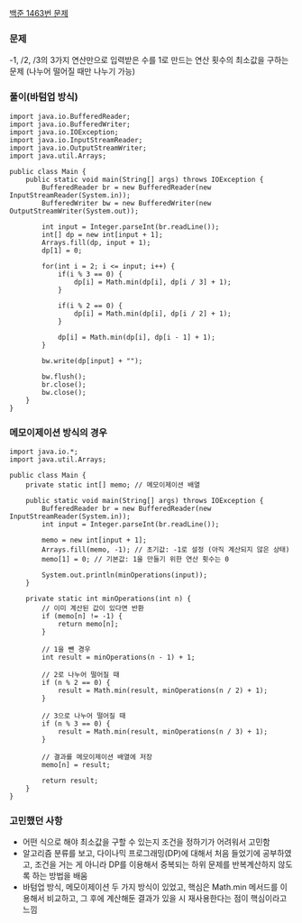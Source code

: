 [백준 1463번 문제](https://www.acmicpc.net/problem/1463)

### 문제
-1, /2, /3의 3가지 연산만으로 입력받은 수를 1로 만드는 연산 횟수의 최소값을 구하는 문제
(나누어 떨어질 때만 나누기 가능)

### 풀이(바텀업 방식)

```
import java.io.BufferedReader;
import java.io.BufferedWriter;
import java.io.IOException;
import java.io.InputStreamReader;
import java.io.OutputStreamWriter;
import java.util.Arrays;

public class Main {
    public static void main(String[] args) throws IOException {
        BufferedReader br = new BufferedReader(new InputStreamReader(System.in));
        BufferedWriter bw = new BufferedWriter(new OutputStreamWriter(System.out));
        
        int input = Integer.parseInt(br.readLine());
        int[] dp = new int[input + 1];
        Arrays.fill(dp, input + 1);
        dp[1] = 0;
        
        for(int i = 2; i <= input; i++) {
        	if(i % 3 == 0) {
        		dp[i] = Math.min(dp[i], dp[i / 3] + 1);
        	}
        	
        	if(i % 2 == 0) {
        		dp[i] = Math.min(dp[i], dp[i / 2] + 1);
        	}
        	
        	dp[i] = Math.min(dp[i], dp[i - 1] + 1);
        }
        
        bw.write(dp[input] + "");
        
        bw.flush();
        br.close();
        bw.close();
    }
}
```

### 메모이제이션 방식의 경우
```
import java.io.*;
import java.util.Arrays;

public class Main {
    private static int[] memo; // 메모이제이션 배열

    public static void main(String[] args) throws IOException {
        BufferedReader br = new BufferedReader(new InputStreamReader(System.in));
        int input = Integer.parseInt(br.readLine());

        memo = new int[input + 1];
        Arrays.fill(memo, -1); // 초기값: -1로 설정 (아직 계산되지 않은 상태)
        memo[1] = 0; // 기본값: 1을 만들기 위한 연산 횟수는 0

        System.out.println(minOperations(input));
    }

    private static int minOperations(int n) {
        // 이미 계산된 값이 있다면 반환
        if (memo[n] != -1) {
            return memo[n];
        }

        // 1을 뺀 경우
        int result = minOperations(n - 1) + 1;

        // 2로 나누어 떨어질 때
        if (n % 2 == 0) {
            result = Math.min(result, minOperations(n / 2) + 1);
        }

        // 3으로 나누어 떨어질 때
        if (n % 3 == 0) {
            result = Math.min(result, minOperations(n / 3) + 1);
        }

        // 결과를 메모이제이션 배열에 저장
        memo[n] = result;

        return result;
    }
}
```

### 고민했던 사항
- 어떤 식으로 해야 최소값을 구할 수 있는지 조건을 정하기가 어려워서 고민함
- 알고리즘 분류를 보고, 다이나믹 프로그래밍(DP)에 대해서 처음 들었기에 공부하였고, 조건을 거는 게 아니라 DP를 이용해서 중복되는 하위 문제를 반복계산하지 않도록 하는 방법을 배움
- 바텀업 방식, 메모이제이션 두 가지 방식이 있었고, 핵심은 Math.min 메서드를 이용해서 비교하고, 그 후에 계산해둔 결과가 있을 시 재사용한다는 점이 핵심이라고 느낌

